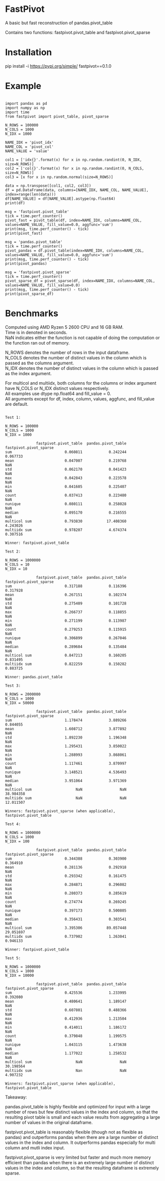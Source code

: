 # FastPivot
A basic but fast reconstruction of pandas.pivot_table

Contains two functions: fastpivot.pivot_table and fastpivot.pivot_sparse

# Installation

pip install -i https://pypi.org/simple/ fastpivot==0.1.0

# Example

~~~text

import pandas as pd
import numpy as np
import time
from fastpivot import pivot_table, pivot_sparse 

N_ROWS = 100000
N_COLS = 1000
N_IDX = 1000

NAME_IDX = 'pivot_idx'
NAME_COL = 'pivot_col'
NAME_VALUE = 'value'

col1 = ['idx{}'.format(x) for x in np.random.randint(0, N_IDX, size=N_ROWS)]
col2 = ['col{}'.format(x) for x in np.random.randint(0, N_COLS, size=N_ROWS)]
col3 = [x for x in np.random.normal(size=N_ROWS)]

data = np.transpose([col1, col2, col3])
df = pd.DataFrame(data, columns=[NAME_IDX, NAME_COL, NAME_VALUE], index=range(len(data)))
df[NAME_VALUE] = df[NAME_VALUE].astype(np.float64)
print(df)

msg = 'fastpivot.pivot_table'
tick = time.perf_counter()
pivot_fast = pivot_table(df, index=NAME_IDX, columns=NAME_COL, values=NAME_VALUE, fill_value=0.0, aggfunc='sum')
print(msg, time.perf_counter() - tick)
print(pivot_fast)

msg = 'pandas.pivot_table'
tick = time.perf_counter()
pivot_pandas = df.pivot_table(index=NAME_IDX, columns=NAME_COL, values=NAME_VALUE, fill_value=0.0, aggfunc='sum')
print(msg, time.perf_counter() - tick)
print(pivot_pandas)

msg = 'fastpivot.pivot_sparse'
tick = time.perf_counter()
pivot_sparse_df = pivot_sparse(df, index=NAME_IDX, columns=NAME_COL, values=NAME_VALUE, fill_value=0.0)
print(msg, time.perf_counter() - tick)
print(pivot_sparse_df)

~~~

# Benchmarks

Computed using AMD Ryzen 5 2600 CPU and 16 GB RAM.  
Time is in denoted in seconds.  
NaN indicates either the function is not capable of doing the computation or the function ran out of memory.  

N_ROWS denotes the number of rows in the input dataframe.  
N_COLS denotes the number of distinct values in the column which is passed as the columns argument.  
N_IDX denotes the number of distinct values in the column which is passed as the index argument.  

For multicol and multiidx, both columns for the columns or index argument have N_COLS or N_IDX distinct values respectively.  
All examples use dtype np.float64 and fill_value = 0.  
All arguments except for df, index, column, values, aggfunc, and fill_value are default.  

~~~text

Test 1:

N_ROWS = 100000
N_COLS = 1000
N_IDX = 1000

              fastpivot.pivot_table  pandas.pivot_table  fastpivot.pivot_sparse
sum                        0.060811            0.242244                0.067733
mean                       0.047007            0.219768                     NaN
std                        0.062170            0.041423                     NaN
max                        0.042843            0.223578                     NaN
min                        0.041605            0.225407                     NaN
count                      0.037413            0.223480                     NaN
nunique                    0.080111            0.258028                     NaN
median                     0.095170            0.216555                     NaN
multicol sum               0.793830           17.408360                4.243026
multiidx sum               0.978207            4.674374                0.307516

Winner: fastpivot.pivot_table

Test 2:

N_ROWS = 1000000
N_COLS = 10
N_IDX = 10

              fastpivot.pivot_table  pandas.pivot_table  fastpivot.pivot_sparse
sum                        0.317188            0.116396                0.317928
mean                       0.267151            0.102374                     NaN
std                        0.275409            0.101728                     NaN
max                        0.266737            0.118855                     NaN
min                        0.271199            0.113987                     NaN
count                      0.279253            0.115915                     NaN
nunique                    0.306899            0.267046                     NaN
median                     0.289684            0.135484                     NaN
multicol sum               0.847213            0.160205                0.831495
multiidx sum               0.822259            0.150282                0.883725

Winner: pandas.pivot_table

Test 3:

N_ROWS = 2000000
N_COLS = 1000
N_IDX = 50000

              fastpivot.pivot_table  pandas.pivot_table  fastpivot.pivot_sparse
sum                        1.178474            3.889266                0.844055
mean                       1.608712            3.877892                     NaN
std                        1.892230            1.196348                     NaN
max                        1.295431            3.850022                     NaN
min                        1.288993            3.868061                     NaN
count                      1.117461            3.870997                     NaN
nunique                    3.148521            4.536493                     NaN
median                     3.951064            3.971369                     NaN
multicol sum                    NaN                 NaN               38.984358
multiidx sum                    NaN                 NaN               12.011507

Winners: fastpivot.pivot_sparse (when applicable), fastpivot.pivot_table

Test 4: 

N_ROWS = 1000000
N_COLS = 1000
N_IDX = 100

              fastpivot.pivot_table  pandas.pivot_table  fastpivot.pivot_sparse
sum                        0.344388            0.303900                0.364910
mean                       0.281136            0.292918                     NaN
std                        0.293342            0.161475                     NaN
max                        0.284871            0.296082                     NaN
min                        0.280373            0.285619                     NaN
count                      0.274774            0.269245                     NaN
nunique                    0.397173            0.500805                     NaN
median                     0.356431            0.303541                     NaN
multicol sum               3.395306           89.057448               29.051697
multiidx sum               0.737902            1.263041                0.946133

Winner: fastpivot.pivot_table

Test 5:

N_ROWS = 1000000
N_COLS = 1000
N_IDX = 10000

              fastpivot.pivot_table  pandas.pivot_table  fastpivot.pivot_sparse
sum                        0.425536            1.233995                0.392080
mean                       0.480641            1.189147                     NaN
std                        0.607801            0.488366                     NaN
max                        0.412936            1.213504                     NaN
min                        0.414011            1.186172                     NaN
count                      0.379848            1.199575                     NaN
nunique                    1.043115            1.473638                     NaN
median                     1.177022            1.258532                     NaN
multicol sum                    NaN                 NaN               30.198564
multiidx sum                    Nan                 NaN                4.907232

Winners: fastpivot.pivot_sparse (when applicable), fastpivot.pivot_table

~~~

Takeaway:

pandas.pivot_table is highly flexible and optimized for input with a large number of rows but few distinct values in the index and column, so that the resulting pivot table is small and each value results from aggregating a large number of values in the original dataframe.  

fastpivot.pivot_table is reasonably flexible (though not as flexible as pandas) and outperforms pandas when there are a large number of distinct values in the index and column. It outperforms pandas especially for multi column and mutli index input.  

fastpivot.pivot_sparse is very limited but faster and much more memory efficient than pandas when there is an extremely large number of distinct values in the index and column, so that the resulting dataframe is extremely sparse.  
